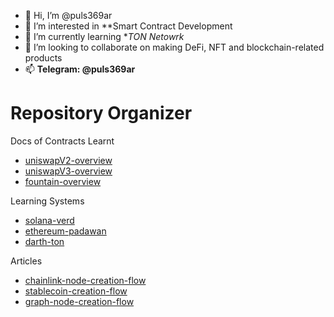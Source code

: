 - 👋 Hi, I’m @puls369ar
- 👀 I’m interested in **Smart Contract Development
- 🌱 I’m currently learning **TON Netowrk*
- 💞️ I’m looking to collaborate on making DeFi, NFT and blockchain-related products
- 📫 **Telegram: @puls369ar**


<!---
puls369ar/puls369ar is a ✨ special ✨ repository because its `README.md` (this file) appears on your GitHub profile.
You can click the Preview link to take a look at your changes.
--->

# Repository Organizer

Docs of Contracts Learnt 

- [uniswapV2-overview](https://github.com/puls369ar/uniswapV2-overview)
- [uniswapV3-overview](https://gist.github.com/puls369ar/095259a6d10f86011eb7d4c6b01e7226#uniswapv3-overview)
- [fountain-overview](https://github.com/puls369ar/fountain-overview)


Learning Systems
- [solana-verd](https://github.com/puls369ar/solana-mando)    
- [ethereum-padawan](https://github.com/puls369ar/ethereum-jedi)    
- [darth-ton](https://github.com/puls369ar/darth-ton)     

Articles
- [chainlink-node-creation-flow](https://github.com/puls369ar/chainlink-node-creation-flow)
- [stablecoin-creation-flow](https://github.com/puls369ar/stablecoin-creation-flow)
- [graph-node-creation-flow](https://github.com/puls369ar/graph-node-creation-flow)


